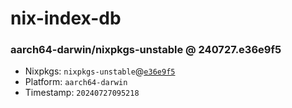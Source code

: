 # nix-index-db
### aarch64-darwin/nixpkgs-unstable @ 240727.e36e9f5
- Nixpkgs: `nixpkgs-unstable`@[`e36e9f5`](https://github.com/NixOS/nixpkgs/commit/e36e9f57337d0ff0cf77aceb58af4c805472bfae)
- Platform: `aarch64-darwin`
- Timestamp: `20240727095218`
